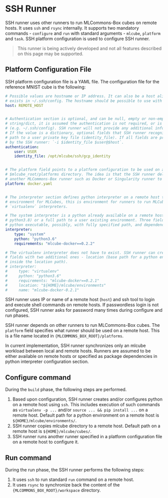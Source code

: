 # SSH Runner
SSH runner uses other runners to run MLCommons-Box cubes on remote hosts. It uses `ssh` and `rsync` internally. It
supports two mandatory commands - `configure` and `run` with standard arguments - `mlcube`, `platform` and `task`. SSH
platform configuration is used to configure SSH runner.

> This runner is being actively developed and not all features described on this page may be supported.


## Platform Configuration File
SSH platform configuration file is a YAML file. The configuration file for the reference MNIST cube is the following:
```yaml
# Possible values are hostname or IP address. It can also be a host alias if there is a corresponding section
# exists in ~/.ssh/config. The hostname should be possible to use with tools like ssh, rsync and scp.
host: REMOTE_HOST


# Authentication section is optional, and can be null, empty or non-empty dictionary. If value is null or empty 
# string/dict, it is assumed the authentication is not required, or is configured in user environment 
# (e.g. ~/.ssh/config). SSH runner will not provide any additional information on a command line for ssh, rsync or scp.
# If the value is a dictionary, optional fields that SSH runner recognizes are user name on a remote host (user) and 
# path to a user private key file (identity_file). If all fields are present, the following connection string is used 
# by the SSH runner: `-i $identity_file $user@$host`.
authentication:
    user: USER
    identity_file: /opt/mlcube/ssh/gcp_identity


# The platform field points to a platform configuration to be used on a remote host. This file must be located inside 
# $mlcube_root/platforms directory. The idea is that the SSH runner delivers an MLCube to a remote host and then use 
# another MLCommons-Box runner such as Docker or Singularity runner to run that MLCube there.
platform: docker.yaml


# The interpreter section defines python interpreter on a remote host to use to run other runners there. This is not 
# environment for MLCubes, this is environment for runners to run MLCubes. Two options are supported - `system` and 
# `virtualenv` interpreters.

# The system interpreter is a python already available on a remote host. It can be just an executable (python, 
# python3.8) or a full path to a user existing environment. Three fields should be provided: type (system in this case), 
# python executable, possibly, with fully specified path, and dependencies in the form of a string (requirements).
interpreter:
    type: "system"
    python: "python3.6"
    requirements: "mlcube-docker==0.2.2"

# The virtualenv interpreter does not have to exist. SSH runner can create this one. This interpreter has the same 
# fields with two additional ones - location (base path for a python environment) and name (basically, a folder name 
# inside the location path).
# interpreter:
#     type: "virtualenv"
#     python: "python3.6"
#     requirements: "mlcube-docker==0.2.1"
#     location: "${HOME}/mlcube/environments"
#     name: "mlcube-docker-0.2.1"
```

SSH runner uses IP or name of a remote host (`host`) and ssh tool to login and execute shell commands on remote hosts. 
If passwordless login is not configured, SSH runner asks for password many times during configure and run phases.  
  
SSH runner depends on other runners to run MLCommons-Box cubes. The `platform` field specifies what runner should be
used on a remote host. This is a file name located in `{MLCOMMONS_BOX_ROOT}/platforms`.  

In current implementation, SSH runner synchronizes only an mlcube workload between local and remote hosts. Runners
are assumed to be either available on remote hosts or specified as package dependencies in python interpreter 
configuration section. 


## Configure command
During the `build` phase, the following steps are performed.
1. Based upon configuration, SSH runner creates and/or configures python on a remote host using `ssh`. This includes
   execution of such commands as `virtualenv -p ...` and/or `source ... && pip install ...` on a remote host. Default
   path for a python environment on a remote host is `${HOME}/mlcube/environments/`.   
2. SSH runner copies mlcube directory to a remote host. Default path on a remote host is `${HOME}/mlcube/cubes/`.
3. SSH runner runs another runner specified in a platform configuration file on a remote host to configure it. 


## Run command
During the run phase, the SSH runner performs the following steps:  
1. It uses `ssh` to run standard `run` command on a remote host.  
2. It uses `rsync` to synchronize back the content of the `{MLCOMMONS_BOX_ROOT}/workspace` directory.   
